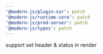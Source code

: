 ```yaml
---
'@modern-js/plugin-ssr': patch
'@modern-js/runtime-core': patch
'@modern-js/prod-server': patch
'@modern-js/types': patch
---
```


support set header & status in render
